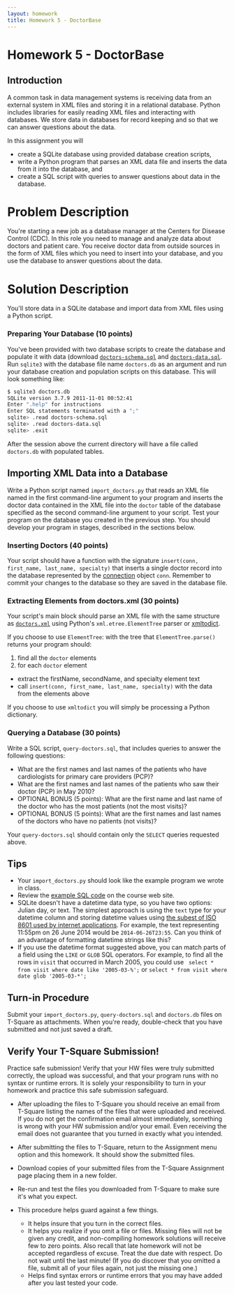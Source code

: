 ```yaml
---
layout: homework
title: Homework 5 - DoctorBase
---
```


# Homework 5 - DoctorBase

## Introduction

A common task in data management systems is receiving data from an external system in XML files and storing it in a relational database. Python includes libraries for easily reading XML files and interacting with databases. We store data in databases for record keeping and so that we can answer questions about the data.

In this assignment you will

- create a SQLite database using provided database creation scripts,
- write a Python program that parses an XML data file and inserts the data from it into the database, and
- create a SQL script with queries to answer questions about data in the database.

# Problem Description

You're starting a new job as a database manager at the Centers for Disease Control (CDC). In this role you need to manage and analyze data about doctors and patient care. You receive doctor data from outside sources in the form of XML files which you need to insert into your database, and you use the database to answer questions about the data.

# Solution Description

You'll store data in a SQLite database and import data from XML files using a Python script.

### Preparing Your Database (10 points)

You've been provided with two database scripts to create the database and populate it with data (download [`doctors-schema.sql`](doctors-schema.sql) and [`doctors-data.sql`](doctors-data.sql). Run `sqlite3` with the database file name `doctors.db` as an argument and run your database creation and population scripts on this database.  This will look something like:

```sh
$ sqlite3 doctors.db
SQLite version 3.7.9 2011-11-01 00:52:41
Enter ".help" for instructions
Enter SQL statements terminated with a ";"
sqlite> .read doctors-schema.sql
sqlite> .read doctors-data.sql
sqlite> .exit
```

After the session above the current directory will have a file called `doctors.db` with populated tables.

## Importing XML Data into a Database

Write a Python script named `import_doctors.py` that reads an XML file named in the first command-line argument to your program and inserts the doctor data contained in the XML file into the `doctor` table of the database specified as the second command-line argument to your script.  Test your program on the database you created in the previous step.  You should develop your program in stages, described in the sections below.

### Inserting Doctors (40 points)

Your script should have a function with the signature `insert(conn, first_name, last_name, specialty)` that inserts a single doctor record into the database represented by the [connection](https://docs.python.org/3/library/sqlite3.html?highlight=connection\#connection-objects) object `conn`.  Remember to commit your changes to the database so they are saved in the database file.

### Extracting Elements from doctors.xml (30 points)

Your script's main block should parse an XML file with the same structure as [`doctors.xml`](doctors.xml) using Python's `xml.etree.ElementTree` parser or [xmltodict](https://github.com/martinblech/xmltodict).

If you choose to use `ElementTree`: with the tree that `ElementTree.parse()` returns your program should:

1. find all the `doctor` elements
2. for each `doctor` element
  - extract the firstName, secondName, and specialty element text
  - call `insert(conn, first_name, last_name, specialty)`
    with the data from the elements above

If you choose to use `xmltodict` you will simply be processing a Python dictionary.

### Querying a Database (30 points)

Write a SQL script, `query-doctors.sql`, that includes queries to answer the following questions:

- What are the first names and last names of the patients who have cardiologists for primary care providers (PCP)?
- What are the first names and last names of the patients who saw their doctor (PCP) in May 2010?
- OPTIONAL BONUS (5 points): What are the first name and last name of the doctor who has the most patients (not the most visits)?
- OPTIONAL BONUS (5 points): What are the first names and last names of the doctors who have no patients (not visits)?


Your `query-doctors.sql` should contain only the `SELECT` queries requested above.

## Tips

- Your `import_doctors.py` should look like the example program we wrote in class.
- Review the [example SQL code](https://github.com/cs2316/cs2316.github.io/tree/master/code/databases) on the course web site.
- SQLite doesn't have a datetime data type, so you have two options: Julian day, or text.  The simplest approach is using the `text` type for your datetime column and storing datetime values using [the subest of ISO 8601 used by internet applications](http://www.w3.org/TR/NOTE-datetime).  For example, the text representing 11:55pm on 26 June 2014 would be `2014-06-26T23:55`.  Can you think of an advantage of formatting datetime strings like this?
- If you use the datetime format suggested above, you can match parts of a field using the `LIKE` or `GLOB` SQL operators.  For example, to find all the rows in `visit` that occurred in March 2005, you could use ` select * from visit where date like '2005-03-%';` or `select * from visit where date glob '2005-03-*';`


## Turn-in Procedure

Submit your `import_doctors.py`, `query-doctors.sql` and `doctors.db` files on T-Square as attachments.  When you're ready, double-check that you have submitted and not just saved a draft.

## Verify Your T-Square Submission!

Practice safe submission! Verify that your HW files were truly submitted correctly, the upload was successful, and that your program runs with no syntax or runtime errors. It is solely your responsibility to turn in your homework and practice this safe submission safeguard.

- After uploading the files to T-Square you should receive an email from T-Square listing the names of the files that were uploaded and received. If you do not get the confirmation email almost immediately, something is wrong with your HW submission and/or your email. Even receiving the email does not guarantee that you turned in exactly what you intended.
- After submitting the files to T-Square, return to the Assignment menu option and this homework. It should show the submitted files.
- Download copies of your submitted files from the T-Square Assignment page placing them in a new folder.
- Re-run and test the files you downloaded from T-Square to make sure it's what you expect.
- This procedure helps guard against a few things.

    - It helps insure that you turn in the correct files.
    - It helps you realize if you omit a file or files. Missing files will not be given any credit, and non-compiling homework solutions will receive few to zero points. Also recall that late homework will not be accepted regardless of excuse. Treat the due date with respect.  Do not wait until the last minute! (If you do discover that you omitted a file, submit all of your files again, not just the missing one.)
    - Helps find syntax errors or runtime errors that you may have added after you last tested your code.
